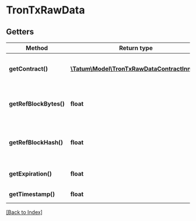 # TronTxRawData

## Getters

Method | Return type | Description | Notes
------------ | ------------- | ------------- | -------------
**getContract()** | [**\Tatum\Model\TronTxRawDataContractInner[]**](TronTxRawDataContractInner.md) | Smart contract invocations details. |
**getRefBlockBytes()** | **float** | The height of the transaction reference block. | [optional]
**getRefBlockHash()** | **float** | The hash of the transaction reference block. | [optional]
**getExpiration()** | **float** | Expiration of the transaction. |
**getTimestamp()** | **float** | Time of the transaction. |

[[Back to Index]](../index.md)
